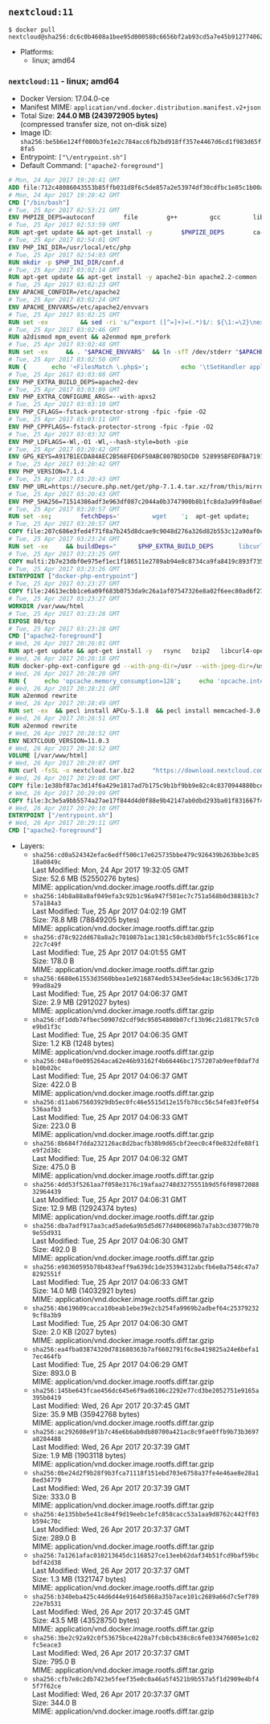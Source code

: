 ## `nextcloud:11`

```console
$ docker pull nextcloud@sha256:dc6c0b4608a1bee95d000580c6656bf2ab93cd5a7e45b91277406272fbd5fa77
```

-	Platforms:
	-	linux; amd64

### `nextcloud:11` - linux; amd64

-	Docker Version: 17.04.0-ce
-	Manifest MIME: `application/vnd.docker.distribution.manifest.v2+json`
-	Total Size: **244.0 MB (243972905 bytes)**  
	(compressed transfer size, not on-disk size)
-	Image ID: `sha256:be5b6e124ff080b3fe1e2c784acc6fb2bd918ff357e4467d6cd1f983d65f8fa5`
-	Entrypoint: `["\/entrypoint.sh"]`
-	Default Command: `["apache2-foreground"]`

```dockerfile
# Mon, 24 Apr 2017 19:20:41 GMT
ADD file:712c48086043553b85ffb031d8f6c5de857a2e53974df30cdfbc1e85c1b00a25 in / 
# Mon, 24 Apr 2017 19:20:42 GMT
CMD ["/bin/bash"]
# Tue, 25 Apr 2017 02:53:21 GMT
ENV PHPIZE_DEPS=autoconf 		file 		g++ 		gcc 		libc-dev 		make 		pkg-config 		re2c
# Tue, 25 Apr 2017 02:53:59 GMT
RUN apt-get update && apt-get install -y 		$PHPIZE_DEPS 		ca-certificates 		curl 		libedit2 		libsqlite3-0 		libxml2 		xz-utils 	--no-install-recommends && rm -r /var/lib/apt/lists/*
# Tue, 25 Apr 2017 02:54:01 GMT
ENV PHP_INI_DIR=/usr/local/etc/php
# Tue, 25 Apr 2017 02:54:03 GMT
RUN mkdir -p $PHP_INI_DIR/conf.d
# Tue, 25 Apr 2017 03:02:14 GMT
RUN apt-get update && apt-get install -y apache2-bin apache2.2-common --no-install-recommends && rm -rf /var/lib/apt/lists/*
# Tue, 25 Apr 2017 03:02:23 GMT
ENV APACHE_CONFDIR=/etc/apache2
# Tue, 25 Apr 2017 03:02:24 GMT
ENV APACHE_ENVVARS=/etc/apache2/envvars
# Tue, 25 Apr 2017 03:02:25 GMT
RUN set -ex 		&& sed -ri 's/^export ([^=]+)=(.*)$/: ${\1:=\2}\nexport \1/' "$APACHE_ENVVARS" 		&& . "$APACHE_ENVVARS" 	&& for dir in 		"$APACHE_LOCK_DIR" 		"$APACHE_RUN_DIR" 		"$APACHE_LOG_DIR" 		/var/www/html 	; do 		rm -rvf "$dir" 		&& mkdir -p "$dir" 		&& chown -R "$APACHE_RUN_USER:$APACHE_RUN_GROUP" "$dir"; 	done
# Tue, 25 Apr 2017 03:02:46 GMT
RUN a2dismod mpm_event && a2enmod mpm_prefork
# Tue, 25 Apr 2017 03:02:48 GMT
RUN set -ex 	&& . "$APACHE_ENVVARS" 	&& ln -sfT /dev/stderr "$APACHE_LOG_DIR/error.log" 	&& ln -sfT /dev/stdout "$APACHE_LOG_DIR/access.log" 	&& ln -sfT /dev/stdout "$APACHE_LOG_DIR/other_vhosts_access.log"
# Tue, 25 Apr 2017 03:02:50 GMT
RUN { 		echo '<FilesMatch \.php$>'; 		echo '\tSetHandler application/x-httpd-php'; 		echo '</FilesMatch>'; 		echo; 		echo 'DirectoryIndex disabled'; 		echo 'DirectoryIndex index.php index.html'; 		echo; 		echo '<Directory /var/www/>'; 		echo '\tOptions -Indexes'; 		echo '\tAllowOverride All'; 		echo '</Directory>'; 	} | tee "$APACHE_CONFDIR/conf-available/docker-php.conf" 	&& a2enconf docker-php
# Tue, 25 Apr 2017 03:03:08 GMT
ENV PHP_EXTRA_BUILD_DEPS=apache2-dev
# Tue, 25 Apr 2017 03:03:09 GMT
ENV PHP_EXTRA_CONFIGURE_ARGS=--with-apxs2
# Tue, 25 Apr 2017 03:03:10 GMT
ENV PHP_CFLAGS=-fstack-protector-strong -fpic -fpie -O2
# Tue, 25 Apr 2017 03:03:11 GMT
ENV PHP_CPPFLAGS=-fstack-protector-strong -fpic -fpie -O2
# Tue, 25 Apr 2017 03:03:32 GMT
ENV PHP_LDFLAGS=-Wl,-O1 -Wl,--hash-style=both -pie
# Tue, 25 Apr 2017 03:20:42 GMT
ENV GPG_KEYS=A917B1ECDA84AEC2B568FED6F50ABC807BD5DCD0 528995BFEDFBA7191D46839EF9BA0ADA31CBD89E
# Tue, 25 Apr 2017 03:20:42 GMT
ENV PHP_VERSION=7.1.4
# Tue, 25 Apr 2017 03:20:43 GMT
ENV PHP_URL=https://secure.php.net/get/php-7.1.4.tar.xz/from/this/mirror PHP_ASC_URL=https://secure.php.net/get/php-7.1.4.tar.xz.asc/from/this/mirror
# Tue, 25 Apr 2017 03:20:43 GMT
ENV PHP_SHA256=71514386adf3e963df087c2044a0b3747900b8b1fc8da3a99f0a0ae9180d300b PHP_MD5=a74c13f8779349872b365e6732e8c98e
# Tue, 25 Apr 2017 03:20:57 GMT
RUN set -xe; 		fetchDeps=' 		wget 	'; 	apt-get update; 	apt-get install -y --no-install-recommends $fetchDeps; 	rm -rf /var/lib/apt/lists/*; 		mkdir -p /usr/src; 	cd /usr/src; 		wget -O php.tar.xz "$PHP_URL"; 		if [ -n "$PHP_SHA256" ]; then 		echo "$PHP_SHA256 *php.tar.xz" | sha256sum -c -; 	fi; 	if [ -n "$PHP_MD5" ]; then 		echo "$PHP_MD5 *php.tar.xz" | md5sum -c -; 	fi; 		if [ -n "$PHP_ASC_URL" ]; then 		wget -O php.tar.xz.asc "$PHP_ASC_URL"; 		export GNUPGHOME="$(mktemp -d)"; 		for key in $GPG_KEYS; do 			gpg --keyserver ha.pool.sks-keyservers.net --recv-keys "$key"; 		done; 		gpg --batch --verify php.tar.xz.asc php.tar.xz; 		rm -r "$GNUPGHOME"; 	fi; 		apt-get purge -y --auto-remove $fetchDeps
# Tue, 25 Apr 2017 03:20:57 GMT
COPY file:207c686e3fed4f71f8a7b245d8dcae9c9048d276a326d82b553c12a90af0c0ca in /usr/local/bin/ 
# Tue, 25 Apr 2017 03:23:24 GMT
RUN set -xe 	&& buildDeps=" 		$PHP_EXTRA_BUILD_DEPS 		libcurl4-openssl-dev 		libedit-dev 		libsqlite3-dev 		libssl-dev 		libxml2-dev 	" 	&& apt-get update && apt-get install -y $buildDeps --no-install-recommends && rm -rf /var/lib/apt/lists/* 		&& export CFLAGS="$PHP_CFLAGS" 		CPPFLAGS="$PHP_CPPFLAGS" 		LDFLAGS="$PHP_LDFLAGS" 	&& docker-php-source extract 	&& cd /usr/src/php 	&& ./configure 		--with-config-file-path="$PHP_INI_DIR" 		--with-config-file-scan-dir="$PHP_INI_DIR/conf.d" 				--disable-cgi 				--enable-ftp 		--enable-mbstring 		--enable-mysqlnd 				--with-curl 		--with-libedit 		--with-openssl 		--with-zlib 				$PHP_EXTRA_CONFIGURE_ARGS 	&& make -j "$(nproc)" 	&& make install 	&& { find /usr/local/bin /usr/local/sbin -type f -executable -exec strip --strip-all '{}' + || true; } 	&& make clean 	&& docker-php-source delete 		&& apt-get purge -y --auto-remove -o APT::AutoRemove::RecommendsImportant=false $buildDeps
# Tue, 25 Apr 2017 03:23:25 GMT
COPY multi:2b7e23dbf0e975ef1ec1f186511e2789ab94e8c8734ca9fa8419c893f7357d6c in /usr/local/bin/ 
# Tue, 25 Apr 2017 03:23:26 GMT
ENTRYPOINT ["docker-php-entrypoint"]
# Tue, 25 Apr 2017 03:23:27 GMT
COPY file:24613ecbb1ce6a09f683b0753da9c26a1af07547326e8a02f6eec80ad6f2774a in /usr/local/bin/ 
# Tue, 25 Apr 2017 03:23:27 GMT
WORKDIR /var/www/html
# Tue, 25 Apr 2017 03:23:28 GMT
EXPOSE 80/tcp
# Tue, 25 Apr 2017 03:23:28 GMT
CMD ["apache2-foreground"]
# Wed, 26 Apr 2017 20:26:01 GMT
RUN apt-get update && apt-get install -y   rsync   bzip2   libcurl4-openssl-dev   libfreetype6-dev   libicu-dev   libjpeg-dev   libldap2-dev   libmcrypt-dev   libmemcached-dev   libpng12-dev   libpq-dev   libxml2-dev   && rm -rf /var/lib/apt/lists/*
# Wed, 26 Apr 2017 20:28:18 GMT
RUN docker-php-ext-configure gd --with-png-dir=/usr --with-jpeg-dir=/usr   && docker-php-ext-configure ldap --with-libdir=lib/x86_64-linux-gnu   && docker-php-ext-install gd exif intl mbstring mcrypt ldap mysqli opcache pdo_mysql pdo_pgsql pgsql zip
# Wed, 26 Apr 2017 20:28:20 GMT
RUN {     echo 'opcache.memory_consumption=128';     echo 'opcache.interned_strings_buffer=8';     echo 'opcache.max_accelerated_files=4000';     echo 'opcache.revalidate_freq=60';     echo 'opcache.fast_shutdown=1';     echo 'opcache.enable_cli=1';   } > /usr/local/etc/php/conf.d/opcache-recommended.ini
# Wed, 26 Apr 2017 20:28:21 GMT
RUN a2enmod rewrite
# Wed, 26 Apr 2017 20:28:49 GMT
RUN set -ex  && pecl install APCu-5.1.8  && pecl install memcached-3.0.2  && pecl install redis-3.1.1  && docker-php-ext-enable apcu redis memcached
# Wed, 26 Apr 2017 20:28:51 GMT
RUN a2enmod rewrite
# Wed, 26 Apr 2017 20:28:52 GMT
ENV NEXTCLOUD_VERSION=11.0.3
# Wed, 26 Apr 2017 20:28:52 GMT
VOLUME [/var/www/html]
# Wed, 26 Apr 2017 20:29:07 GMT
RUN curl -fsSL -o nextcloud.tar.bz2     "https://download.nextcloud.com/server/releases/nextcloud-${NEXTCLOUD_VERSION}.tar.bz2"  && curl -fsSL -o nextcloud.tar.bz2.asc     "https://download.nextcloud.com/server/releases/nextcloud-${NEXTCLOUD_VERSION}.tar.bz2.asc"  && export GNUPGHOME="$(mktemp -d)"  && gpg --keyserver ha.pool.sks-keyservers.net --recv-keys 28806A878AE423A28372792ED75899B9A724937A  && gpg --batch --verify nextcloud.tar.bz2.asc nextcloud.tar.bz2  && rm -r "$GNUPGHOME" nextcloud.tar.bz2.asc  && tar -xjf nextcloud.tar.bz2 -C /usr/src/  && rm nextcloud.tar.bz2  && rm -rf /usr/src/nextcloud/updater  && mkdir -p /usr/src/nextcloud/data  && mkdir -p /usr/src/nextcloud/custom_apps  && find /usr/src/nextcloud/ -type f -print0 | xargs -0 chmod 0640  && find /usr/src/nextcloud/ -type d -print0 | xargs -0 chmod 0750  && chown -R root:www-data /usr/src/nextcloud/  && chown -R www-data:www-data /usr/src/nextcloud/custom_apps/  && chown -R www-data:www-data /usr/src/nextcloud/config/  && chown -R www-data:www-data /usr/src/nextcloud/data/  && chown -R www-data:www-data /usr/src/nextcloud/themes/  && chmod +x /usr/src/nextcloud/occ
# Wed, 26 Apr 2017 20:29:08 GMT
COPY file:1e38bf87ac3d14f6a429e1817ad7b175c9b1bf9bb9e82c4c8370944880bce70d in /entrypoint.sh 
# Wed, 26 Apr 2017 20:29:09 GMT
COPY file:3c3e5a9bb5574a27ae17f844d4d0f88e9b42147ab0dbd293ba01f831667f4daf in /usr/src/nextcloud/config/apps.config.php 
# Wed, 26 Apr 2017 20:29:10 GMT
ENTRYPOINT ["/entrypoint.sh"]
# Wed, 26 Apr 2017 20:29:11 GMT
CMD ["apache2-foreground"]
```

-	Layers:
	-	`sha256:cd0a524342efac6edff500c17e625735bbe479c926439b263bbe3c8518a0849c`  
		Last Modified: Mon, 24 Apr 2017 19:32:05 GMT  
		Size: 52.6 MB (52550276 bytes)  
		MIME: application/vnd.docker.image.rootfs.diff.tar.gzip
	-	`sha256:14b8a88a0af049efa3c92b1c96a947f501ec7c751a568b0d3881b3c757a184a3`  
		Last Modified: Tue, 25 Apr 2017 04:02:19 GMT  
		Size: 78.8 MB (78849205 bytes)  
		MIME: application/vnd.docker.image.rootfs.diff.tar.gzip
	-	`sha256:d78c922dd678a8a2c701087b1ac1381c50cb83d0bf5fc1c55c86f1ce22c7c49f`  
		Last Modified: Tue, 25 Apr 2017 04:01:55 GMT  
		Size: 178.0 B  
		MIME: application/vnd.docker.image.rootfs.diff.tar.gzip
	-	`sha256:6680e61553d3560bbea1e9216874edb5343ee5de4ac18c563d6c172b99ad8a29`  
		Last Modified: Tue, 25 Apr 2017 04:06:37 GMT  
		Size: 2.9 MB (2912027 bytes)  
		MIME: application/vnd.docker.image.rootfs.diff.tar.gzip
	-	`sha256:df1ddb74fbec50907d2cdf9dc95054800b07cf13b96c21d8179c57c0e9bd1f3c`  
		Last Modified: Tue, 25 Apr 2017 04:06:35 GMT  
		Size: 1.2 KB (1248 bytes)  
		MIME: application/vnd.docker.image.rootfs.diff.tar.gzip
	-	`sha256:048af0e095264aca62e46b93162f4b66446bc1757207ab9eef0daf7db10b02bc`  
		Last Modified: Tue, 25 Apr 2017 04:06:37 GMT  
		Size: 422.0 B  
		MIME: application/vnd.docker.image.rootfs.diff.tar.gzip
	-	`sha256:d11ab675603929db5ec0fc46e5515d12e15fb78cc56c54fe03fe0f54536aafb3`  
		Last Modified: Tue, 25 Apr 2017 04:06:33 GMT  
		Size: 223.0 B  
		MIME: application/vnd.docker.image.rootfs.diff.tar.gzip
	-	`sha256:8b684f7dda232126ac8d2bacfb38b9d65cbf2eec0c4f0e832dfe88f1e9f2d38c`  
		Last Modified: Tue, 25 Apr 2017 04:06:32 GMT  
		Size: 475.0 B  
		MIME: application/vnd.docker.image.rootfs.diff.tar.gzip
	-	`sha256:4dd53f5261aa7f058e3176c19afaa2748d3275551b9d5f6f0987208832964439`  
		Last Modified: Tue, 25 Apr 2017 04:06:31 GMT  
		Size: 12.9 MB (12924374 bytes)  
		MIME: application/vnd.docker.image.rootfs.diff.tar.gzip
	-	`sha256:dba7adf917aa3cad5ade6a9b5d5d677d4006896b7a7ab3cd30779b709e55d931`  
		Last Modified: Tue, 25 Apr 2017 04:06:30 GMT  
		Size: 492.0 B  
		MIME: application/vnd.docker.image.rootfs.diff.tar.gzip
	-	`sha256:e98360595b78b483eaff9a639dc1de35394312abcfb6e8a754dc47a78292551f`  
		Last Modified: Tue, 25 Apr 2017 04:06:33 GMT  
		Size: 14.0 MB (14032921 bytes)  
		MIME: application/vnd.docker.image.rootfs.diff.tar.gzip
	-	`sha256:4b619609cacca10beab1ebe39e2cb254fa9969b2adbef64c253792329cf8a3b9`  
		Last Modified: Tue, 25 Apr 2017 04:06:30 GMT  
		Size: 2.0 KB (2027 bytes)  
		MIME: application/vnd.docker.image.rootfs.diff.tar.gzip
	-	`sha256:ea4fba03874320d781680363b7af6602791f6c8e419825a24e6befa17ec464fb`  
		Last Modified: Tue, 25 Apr 2017 04:06:29 GMT  
		Size: 893.0 B  
		MIME: application/vnd.docker.image.rootfs.diff.tar.gzip
	-	`sha256:145be643fcae456dc645e6f9ad6186c2292e77cd3be2052751e9165a395b0419`  
		Last Modified: Wed, 26 Apr 2017 20:37:45 GMT  
		Size: 35.9 MB (35942768 bytes)  
		MIME: application/vnd.docker.image.rootfs.diff.tar.gzip
	-	`sha256:ac292608e9f1b7c46e6b6ab0db80700a421ac8c9fae0ffb9b73b3697a8284488`  
		Last Modified: Wed, 26 Apr 2017 20:37:39 GMT  
		Size: 1.9 MB (1903118 bytes)  
		MIME: application/vnd.docker.image.rootfs.diff.tar.gzip
	-	`sha256:0be24d2f9b28f9b3fca71118f151ebd703e6758a37fe4e46ae8e28a18ed34779`  
		Last Modified: Wed, 26 Apr 2017 20:37:39 GMT  
		Size: 333.0 B  
		MIME: application/vnd.docker.image.rootfs.diff.tar.gzip
	-	`sha256:4e135bbe5e41c8e4f9d19eebc1efc858cacc53a1aa9d8762c442ff03b594c70c`  
		Last Modified: Wed, 26 Apr 2017 20:37:37 GMT  
		Size: 289.0 B  
		MIME: application/vnd.docker.image.rootfs.diff.tar.gzip
	-	`sha256:7a1261afac010213645dc1168527ce13eeb62daf34b51fcd9baf59bcbdf42d38`  
		Last Modified: Wed, 26 Apr 2017 20:37:37 GMT  
		Size: 1.3 MB (1321747 bytes)  
		MIME: application/vnd.docker.image.rootfs.diff.tar.gzip
	-	`sha256:b340eba425c44d6d44e9164d5868a35b7ace101c2689a66d7c5ef78922e7b531`  
		Last Modified: Wed, 26 Apr 2017 20:37:45 GMT  
		Size: 43.5 MB (43528750 bytes)  
		MIME: application/vnd.docker.image.rootfs.diff.tar.gzip
	-	`sha256:3be2c92a92c0f53675bce4220a7fcb8cb438c8c6fe033476005e1c02fc5eace3`  
		Last Modified: Wed, 26 Apr 2017 20:37:37 GMT  
		Size: 795.0 B  
		MIME: application/vnd.docker.image.rootfs.diff.tar.gzip
	-	`sha256:cfb7e8c2db7423e5feef35e0c0a46a5f4521b9b557a5f1d2909e4bf45f7f62ce`  
		Last Modified: Wed, 26 Apr 2017 20:37:37 GMT  
		Size: 344.0 B  
		MIME: application/vnd.docker.image.rootfs.diff.tar.gzip
